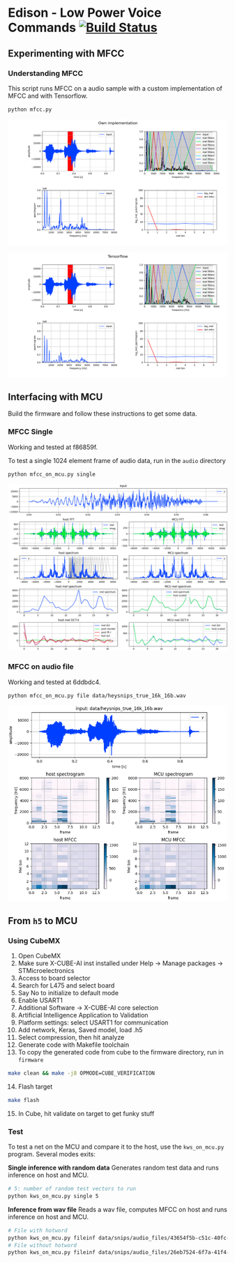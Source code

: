 # Edison - Low Power Voice Commands [![Build Status](https://travis-ci.com/noah95/edison.svg?token=W9DfQq55LKsHhNiMPYw5&branch=master)](https://travis-ci.com/noah95/edison)

## Experimenting with MFCC

### Understanding MFCC
This script runs MFCC on a audio sample with a custom implementation of MFCC and with Tensorflow.

```bash
python mfcc.py
```

![](doc/img/mel_own.png)

![](doc/img/mel_tf.png)

## Interfacing with MCU
Build the firmware and follow these instructions to get some data.

### MFCC Single
Working and tested at f86859f.

To test a single 1024 element frame of audio data, run in the `audio` directory
```bash
python mfcc_on_mcu.py single
```

![](doc/img/mfcc_on_mcu_single.png)

### MFCC on audio file
Working and tested at 6ddbdc4.

```bash
python mfcc_on_mcu.py file data/heysnips_true_16k_16b.wav
```

![](doc/img/mfcc_snips.png)


## From `h5` to MCU

### Using CubeMX

1. Open CubeMX
2. Make sure X-CUBE-AI inst installed under Help -> Manage packages -> STMicroelectronics
3. Access to board selector
4. Search for L475 and select board
5. Say No to initialize to default mode
6. Enable USART1
7. Additional Software -> X-CUBE-AI core selection
8. Artificial Intelligence Application to Validation
9. Platform settings: select USART1 for communication
10. Add network, Keras, Saved model, load .h5
11. Select compression, then hit analyze
12. Generate code with Makefile toolchain
13. To copy the generated code from cube to the firmware directory, run in `firmware`
```bash
make clean && make -j8 OPMODE=CUBE_VERIFICATION
```
14. Flash target
```bash
make flash
```
15. In Cube, hit validate on target to get funky stuff

### Test
To test a net on the MCU and compare it to the host, use the `kws_on_mcu.py` program. Several modes exits:

**Single inference with random data**
Generates random test data and runs inference on host and MCU.

```bash
# 5: number of random test vectors to run
python kws_on_mcu.py single 5
```

**Inference from wav file**
Reads a wav file, computes MFCC on host and runs inference on host and MCU.

```bash
# File with hotword
python kws_on_mcu.py fileinf data/snips/audio_files/43654f5b-c51c-40fc-9a03-6b0fbb3c366f.wav
# File without hotword
python kws_on_mcu.py fileinf data/snips/audio_files/26eb7524-6f7a-41f4-80e3-a0c374542f1a.wav
```